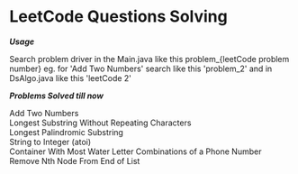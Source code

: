 # LeetCode Questions Solving

**_Usage_**

Search problem driver in the Main.java like this problem_{leetCode problem number} eg. for 'Add Two Numbers' search like this 'problem_2'
and in  DsAlgo.java like this 'leetCode 2'

_**Problems Solved till now**_

Add Two Numbers   
Longest Substring Without Repeating Characters    
Longest Palindromic Substring   
String to Integer (atoi)    
Container With Most Water
Letter Combinations of a Phone Number    
Remove Nth Node From End of List  

